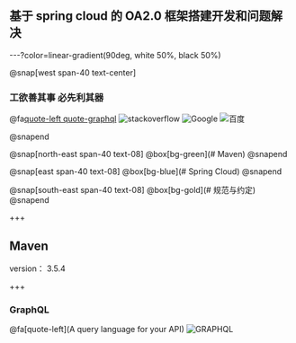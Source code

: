 ## 基于 spring cloud 的 OA2.0 框架搭建开发和问题解决


---?color=linear-gradient(90deg, white 50%, black 50%)

@snap[west span-40 text-center]

### 工欲善其事 必先利其器
@fa[quote-left quote-graphql](熟悉自己的开发工具很重要)
![stackoverflow](https://cdn.sstatic.net/Sites/stackoverflow/company/img/logos/so/so-logo.svg)
![Google](https://www.google.com/images/branding/googlelogo/1x/googlelogo_color_272x92dp.png)
![百度](https://www.baidu.com/img/bd_logo1.png?where=super)

@snapend

@snap[north-east span-40 text-08]
@box[bg-green](# Maven)
@snapend

@snap[east span-40 text-08]
@box[bg-blue](# Spring Cloud)
@snapend

@snap[south-east span-40 text-08]
@box[bg-gold](# 规范与约定)
@snapend


+++

## Maven

version： 3.5.4

+++

### GraphQL
@fa[quote-left](A query language for your API)
![GRAPHQL](https://www.baidu.com/img/bd_logo1.png?where=super)



